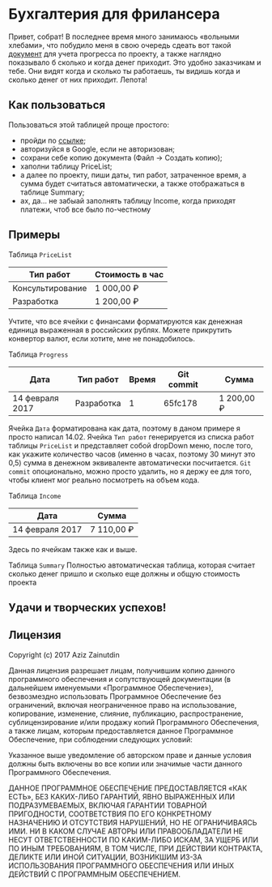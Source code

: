 # Бухгалтерия для фрилансера

Привет, собрат!
В последнее время много занимаюсь «вольными хлебами», что побудило меня в свою очередь сдеать вот такой [документ](https://docs.google.com/spreadsheets/d/1DNyqy74zbxTP2QF7-Akf-D7trM1ObLdZjc51m535VWM/edit#gid=1971514422) для учета прогресса по проекту, а также наглядно показывало б сколько и когда денег приходит.
Это удобно заказчикам и тебе. Они видят когда и сколько ты работаешь, ты видишь когда и сколько денег от них приходит. Лепота!

## Как пользоваться

Пользоваться этой таблицей проще простого:
- пройди по [ссылке](https://docs.google.com/spreadsheets/d/1DNyqy74zbxTP2QF7-Akf-D7trM1ObLdZjc51m535VWM/edit#gid=1971514422);
- авторизуйся в Google, если не авторизован;
- сохрани себе копию документа (Файл → Создать копию);
- хаполни таблицу PriceList;
- а далее по проекту, пиши даты, тип работ, затраченное время, а сумма будет считаться автоматически, а также отображаться в таблице Summary;
- ах, да… не забыай заполнять таблицу Income, когда приходят платежи, чтоб все было по-честному

## Примеры

Таблица `PriceList`

Тип работ | Стоимость в час
--------- | ----------------
Консультирование | 1 000,00 ₽
Разработка | 1 200,00 ₽

Учтите, что все ячейки с финансами форматируются как денежная единица выраженная в российских рублях. Можете прикрутить конвертор валют, если хотите, мне не понадобилось.

Таблица `Progress`

Дата | Тип работ | Время | Git commit |   | Сумма
---- | --------- | ----- | ---------- | - | -----
14 февраля 2017 | Разработка | 1 | 65fc178 |  | 1 200,00 ₽

Ячейка `Дата` форматирована как дата, поэтому в даном примере я просто написал 14.02. Ячейка `Тип работ` генерируется из списка работ таблицы `PriceList` и представляет собой dropDown меню, после того, как укажите количество часов (именно в часах, поэтому 30 минут это 0,5) сумма в денежном эквиваленте автоматически посчитается. `Git commit` опоционально, можно просто удалить, но я держу ее для того, чтобы клиент мог реально посмотреть на объем кода.

Таблица `Income`

Дата | Сумма
---- | -----
14 февраля 2017 | 7 110,00 ₽

Здесь по ячейкам также как и выше.

Таблица `Summary`
Полностью автоматическая таблица, которая считает сколько денег пришло и сколько еще должны и общую стоимость проекта

Удачи и творческих успехов!
---

## Лицензия
Copyright (c) 2017 Aziz Zainutdin

Данная лицензия разрешает лицам, получившим копию данного программного обеспечения и сопутствующей документации (в дальнейшем именуемыми «Программное Обеспечение»), безвозмездно использовать Программное Обеспечение без ограничений, включая неограниченное право на использование, копирование, изменение, слияние, публикацию, распространение, сублицензирование и/или продажу копий Программного Обеспечения, а также лицам, которым предоставляется данное Программное Обеспечение, при соблюдении следующих условий:

Указанное выше уведомление об авторском праве и данные условия должны быть включены во все копии или значимые части данного Программного Обеспечения.

ДАННОЕ ПРОГРАММНОЕ ОБЕСПЕЧЕНИЕ ПРЕДОСТАВЛЯЕТСЯ «КАК ЕСТЬ», БЕЗ КАКИХ-ЛИБО ГАРАНТИЙ, ЯВНО ВЫРАЖЕННЫХ ИЛИ ПОДРАЗУМЕВАЕМЫХ, ВКЛЮЧАЯ ГАРАНТИИ ТОВАРНОЙ ПРИГОДНОСТИ, СООТВЕТСТВИЯ ПО ЕГО КОНКРЕТНОМУ НАЗНАЧЕНИЮ И ОТСУТСТВИЯ НАРУШЕНИЙ, НО НЕ ОГРАНИЧИВАЯСЬ ИМИ. НИ В КАКОМ СЛУЧАЕ АВТОРЫ ИЛИ ПРАВООБЛАДАТЕЛИ НЕ НЕСУТ ОТВЕТСТВЕННОСТИ ПО КАКИМ-ЛИБО ИСКАМ, ЗА УЩЕРБ ИЛИ ПО ИНЫМ ТРЕБОВАНИЯМ, В ТОМ ЧИСЛЕ, ПРИ ДЕЙСТВИИ КОНТРАКТА, ДЕЛИКТЕ ИЛИ ИНОЙ СИТУАЦИИ, ВОЗНИКШИМ ИЗ-ЗА ИСПОЛЬЗОВАНИЯ ПРОГРАММНОГО ОБЕСПЕЧЕНИЯ ИЛИ ИНЫХ ДЕЙСТВИЙ С ПРОГРАММНЫМ ОБЕСПЕЧЕНИЕМ.
